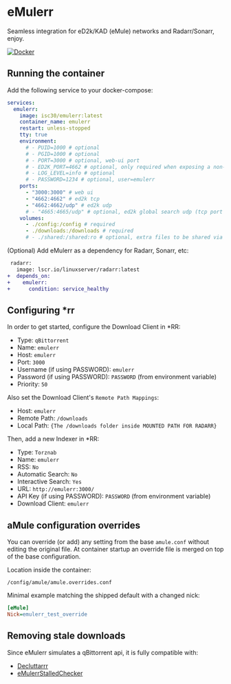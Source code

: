 # eMulerr

Seamless integration for eD2k/KAD (eMule) networks and Radarr/Sonarr, enjoy.

[![Docker](https://img.shields.io/badge/docker-%230db7ed.svg?style=for-the-badge&logo=docker&logoColor=white)](https://hub.docker.com/r/isc30/emulerr)

## Running the container

Add the following service to your docker-compose:

```yml
services:
  emulerr:
    image: isc30/emulerr:latest
    container_name: emulerr
    restart: unless-stopped
    tty: true
    environment:
      # - PUID=1000 # optional
      # - PGID=1000 # optional
      # - PORT=3000 # optional, web-ui port
      # - ED2K_PORT=4662 # optional, only required when exposing a non-standard port
      # - LOG_LEVEL=info # optional
      # - PASSWORD=1234 # optional, user=emulerr
    ports:
      - "3000:3000" # web ui
      - "4662:4662" # ed2k tcp
      - "4662:4662/udp" # ed2k udp
      # - "4665:4665/udp" # optional, ed2k global search udp (tcp port +3)
    volumes:
      - ./config:/config # required
      - ./downloads:/downloads # required
      # - ./shared:/shared:ro # optional, extra files to be shared via ed2k/kad
```

(Optional) Add eMulerr as a dependency for Radarr, Sonarr, etc:

```diff
 radarr:
   image: lscr.io/linuxserver/radarr:latest
+  depends_on:
+    emulerr:
+      condition: service_healthy
```

## Configuring *rr

In order to get started, configure the Download Client in *RR:

- Type: `qBittorrent`
- Name: `emulerr`
- Host: `emulerr`
- Port: `3000`
- Username (if using PASSWORD): `emulerr`
- Password (if using PASSWORD): `PASSWORD` (from environment variable)
- Priority: `50`

Also set the Download Client's `Remote Path Mappings`:

- Host: `emulerr`
- Remote Path: `/downloads`
- Local Path: `{The /downloads folder inside MOUNTED PATH FOR RADARR}`

Then, add a new Indexer in *RR:

- Type: `Torznab`
- Name: `emulerr`
- RSS: `No`
- Automatic Search: `No`
- Interactive Search: `Yes`
- URL: `http://emulerr:3000/`
- API Key (if using PASSWORD): `PASSWORD` (from environment variable)
- Download Client: `emulerr`

## aMule configuration overrides

You can override (or add) any setting from the base `amule.conf` without editing the original file.
At container startup an override file is merged on top of the base configuration.

Location inside the container:
```
/config/amule/amule.overrides.conf
```

Minimal example matching the shipped default with a changed nick:
```ini
[eMule]
Nick=emulerr_test_override
```

## Removing stale downloads
Since eMulerr simulates a qBittorrent api, it is fully compatible with:
- [Decluttarrr](https://github.com/ManiMatter/decluttarr)
- [eMulerrStalledChecker](https://github.com/Jorman/Scripts/tree/master/eMulerrStalledChecker)
